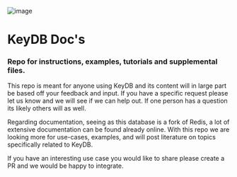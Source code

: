 ![image](https://www.eqalpha.com/img/keydb.png)

# KeyDB Doc's

### Repo for instructions, examples, tutorials and supplemental files.

This repo is meant for anyone using KeyDB and its content will in large part be based off your feedback and input. If you have a specific request please let us know and we will see if we can help out. If one person has a question its likely others will as well.

Regarding documentation, seeing as this database is a fork of Redis, a lot of extensive documentation can be found already online. With this repo we are looking more for use-cases, examples, and will post literature on topics specifically related to KeyDB.

If you have an interesting use case you would like to share please create a PR and we would be happy to integrate.

